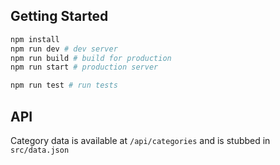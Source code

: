 ## Getting Started

```bash
npm install
npm run dev # dev server
npm run build # build for production
npm run start # production server

npm run test # run tests
```

## API

Category data is available at `/api/categories` and is stubbed in `src/data.json`
